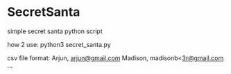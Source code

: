 # SecretSanta
simple secret santa python script

how 2 use:
python3 secret_santa.py <host-email> <host-email-password> <participants-csv-file-path>

csv file format:
Arjun, arjun@gmail.com
Madison, madisonb<3r@gmail.com
...
